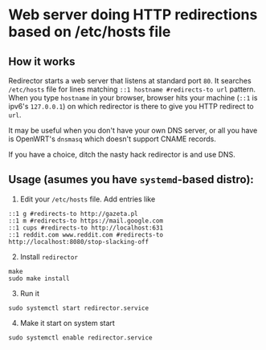 Web server doing HTTP redirections based on /etc/hosts file
===========================================================

How it works
------------

Redirector starts a web server that listens at standard port `80`. It searches
`/etc/hosts` file for lines matching `::1 hostname #redirects-to url` pattern.
When you type `hostname` in your browser, browser hits your machine
(`::1` is ipv6's `127.0.0.1`) on which redirector is there to give you
HTTP redirect to `url`.

It may be useful when you don't have your own DNS server, or all you
have is OpenWRT's `dnsmasq` which doesn't support CNAME records.

If you have a choice, ditch the nasty hack redirector is and use DNS.

Usage (asumes you have `systemd`-based distro):
-----------------------------------------------

1. Edit your `/etc/hosts` file. Add entries like
```
::1 g #redirects-to http://gazeta.pl
::1 m #redirects-to https://mail.google.com
::1 cups #redirects-to http://localhost:631
::1 reddit.com www.reddit.com #redirects-to http://localhost:8080/stop-slacking-off
```

2. Install `redirector`
```
make
sudo make install
```

3. Run it
```
sudo systemctl start redirector.service
```

4. Make it start on system start
```
sudo systemctl enable redirector.service
```
